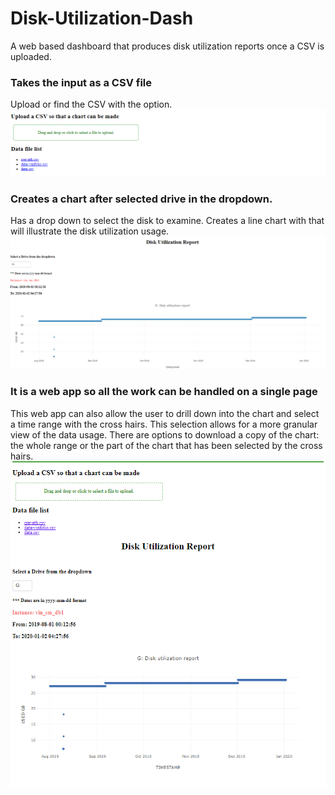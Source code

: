 # Disk-Utilization-Dash
A web based dashboard that produces disk utilization reports once a CSV is uploaded. 

### Takes the input as a CSV file
Upload or find the CSV with the option. 
![Screenshot](screenshot.PNG)
### Creates a chart after selected drive in the dropdown. 
Has a drop down to select the disk to examine. 
Creates a line chart with that will illustrate the disk utilization usage. 
![Screenshot](screenshot1.PNG)
### It is a web app so all the work can be handled on a single page
This web app can also allow the user to drill down into the chart and select a time range with the cross hairs. This selection allows for a more granular view of the data usage. There are options to download a copy of the chart: the whole range or the part of the chart that has been selected by the cross hairs. 
![Screenshot](screenshot2.PNG)
